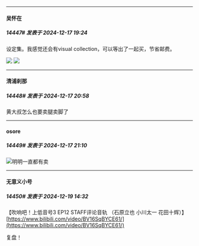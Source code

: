 ﻿
*****

####  吴怀在  
##### 14447#       发表于 2024-12-17 19:24

设定集。我感觉还会有visual collection，可以等出了一起买，节省邮费。

<img src="https://p.sda1.dev/20/0426db0ca3035dec8e603a76d926b97e/image.png" referrerpolicy="no-referrer">
<img src="https://p.sda1.dev/20/c8190fe37b4bc1c79ac5e430a1c4bcb9/image.png" referrerpolicy="no-referrer">


*****

####  清浦刹那  
##### 14448#       发表于 2024-12-17 20:58

黄大叔怎么也要卖腿卖脚了


*****

####  osore  
##### 14449#       发表于 2024-12-17 21:10

<img src="https://static.saraba1st.com/image/smiley/face2017/067.png" referrerpolicy="no-referrer">明明一直都有卖


*****

####  无意义小号  
##### 14450#       发表于 2024-12-19 14:32

【吹响吧！上低音号3 EP12 STAFF评论音轨 （石原立也 小川太一 花田十辉）】 [https://www.bilibili.com/video/BV16SqBYCE61/](https://www.bilibili.com/video/BV16SqBYCE61/)

复盘！

